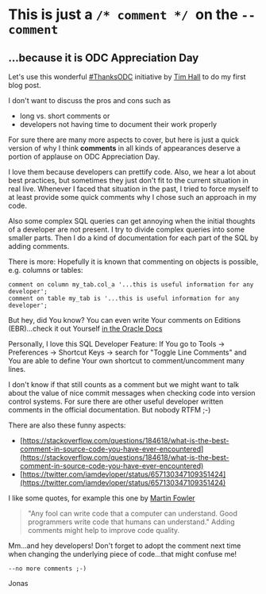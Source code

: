 # This is just a ```/* comment */ ```on the ```--comment ```
## ...because it is ODC Appreciation Day

Let's use this wonderful [#ThanksODC](https://twitter.com/hashtag/ThanksODC?src=hash) initiative by [Tim Hall](https://oracle-base.com/blog/2017/09/25/odc-appreciation-day-2017-thanksodc/) to do my first blog post.

I don't want to discuss the pros and cons such as 
* long vs. short comments or 
* developers not having time to document their work properly 

For sure there are many more aspects to cover, but here is just a quick version of why I think **comments** in all kinds of appearances deserve a portion of applause on ODC Appreciation Day.

I love them because developers can prettify code. Also, we hear a lot about best practices, but sometimes they just don't fit to the current situation in real live. 
Whenever I faced that situation in the past, I tried to force myself to at least provide some quick comments why I chose such an approach in my code.

Also some complex SQL queries can get annoying when the initial thoughts of a developer are not present. I try to divide complex queries into some smaller parts. Then I do a kind of documentation for each part of the SQL by adding comments.

There is more: Hopefully it is known that commenting on objects is possible, e.g. columns or tables:

```
comment on column my_tab.col_a '...this is useful information for any developer'; 
comment on table my_tab is '...this is useful information for any developer';
```

But hey, did You know? You can even write Your comments on Editions (EBR)...check it out Yourself [in the Oracle Docs](https://docs.oracle.com/database/121/SQLRF/statements_4010.htm#SQLRF01109)


Personally, I love this SQL Developer Feature:
If You go to Tools -> Preferences -> Shortcut Keys -> search for "Toggle Line Comments" and You are able to define Your own shortcut to comment/uncomment many lines.

I don't know if that still counts as a comment but we might want to talk about the value of nice commit messages when checking code into version control systems.
For sure there are other useful developer written comments in the official documentation. But nobody RTFM ;-)

There are also these funny aspects: 
* [https://stackoverflow.com/questions/184618/what-is-the-best-comment-in-source-code-you-have-ever-encountered](https://stackoverflow.com/questions/184618/what-is-the-best-comment-in-source-code-you-have-ever-encountered)
* [https://twitter.com/iamdevloper/status/657130347109351424](https://twitter.com/iamdevloper/status/657130347109351424)

I like some quotes, for example this one by [Martin Fowler](https://en.wikiquote.org/wiki/Martin_Fowler) 
> "Any fool can write code that a computer can understand. Good programmers write code that humans can understand."
Adding comments might help to improve code quality.

Mm...and hey developers! Don't forget to adopt the comment next time when changing the underlying piece of code...that might confuse me! 

```--no more comments ;-)```

Jonas
